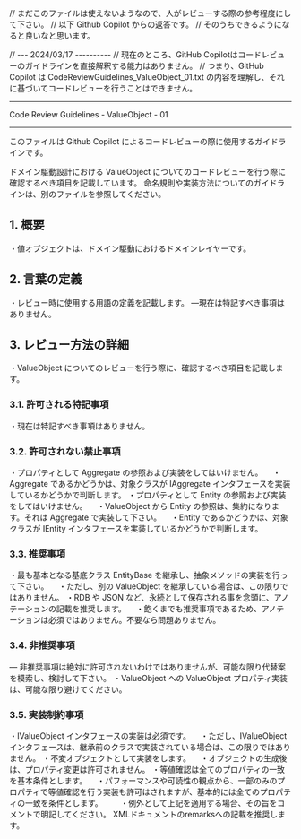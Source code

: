 ﻿
// まだこのファイルは使えないようなので、人がレビューする際の参考程度にして下さい。
// 以下 Github Copilot からの返答です。
// そのうちできるようになると良いなと思います。

// --- 2024/03/17 ----------
// 現在のところ、GitHub Copilotはコードレビューのガイドラインを直接解釈する能力はありません。
// つまり、GitHub Copilot は CodeReviewGuidelines_ValueObject_01.txt の内容を理解し、それに基づいてコードレビューを行うことはできません。

*****************************************************
  Code Review Guidelines - ValueObject - 01
*****************************************************

このファイルは Github Copilot によるコードレビューの際に使用するガイドラインです。

ドメイン駆動設計における ValueObject についてのコードレビューを行う際に確認するべき項目を記載しています。
命名規則や実装方法についてのガイドラインは、別のファイルを参照してください。

## 1. 概要

・値オブジェクトは、ドメイン駆動におけるドメインレイヤーです。

## 2. 言葉の定義

・レビュー時に使用する用語の定義を記載します。
―現在は特記すべき事項はありません。

## 3. レビュー方法の詳細

・ValueObject についてのレビューを行う際に、確認するべき項目を記載します。

### 3.1. 許可される特記事項

・現在は特記すべき事項はありません。

### 3.2. 許可されない禁止事項

・プロパティとして Aggregate の参照および実装をしてはいけません。
　・Aggregate であるかどうかは、対象クラスが IAggregate インタフェースを実装しているかどうかで判断します。
・プロパティとして Entity の参照および実装をしてはいけません。
　・ValueObject から Entity の参照は、集約になります。それは Aggregate で実装して下さい。
　・Entity であるかどうかは、対象クラスが IEntity インタフェースを実装しているかどうかで判断します。

### 3.3. 推奨事項

・最も基本となる基底クラス EntityBase を継承し、抽象メソッドの実装を行って下さい。
　・ただし、別の ValueObject を継承している場合は、この限りではありません。
・RDB や JSON など、永続として保存される事を念頭に、アノテーションの記載を推奨します。
　・飽くまでも推奨事項であるため、アノテーションは必須ではありません。不要なら問題ありません。

### 3.4. 非推奨事項

― 非推奨事項は絶対に許可されないわけではありませんが、可能な限り代替案を模索し、検討して下さい。
・ValueObject への ValueObject プロパティ実装は、可能な限り避けてください。

### 3.5. 実装制約事項

・IValueObject インタフェースの実装は必須です。
　・ただし、IValueObject インタフェースは、継承前のクラスで実装されている場合は、この限りではありません。
・不変オブジェクトとして実装をします。
　・オブジェクトの生成後は、プロパティ変更は許可されません。
・等値確認は全てのプロパティの一致を基本条件とします。
　・パフォーマンスや可読性の観点から、一部のみのプロパティで等値確認を行う実装も許可はされますが、基本的には全てのプロパティの一致を条件とします。
　　・例外として上記を適用する場合、その旨をコメントで明記してください。 XMLドキュメントのremarksへの記載を推奨します。
